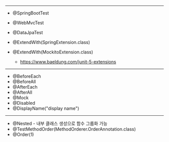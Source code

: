 ___
* @SpringBootTest
* @WebMvcTest
* @DataJpaTest

* @ExtendWith(SpringExtension.class)
* @ExtendWith(MockitoExtension.class)
    * https://www.baeldung.com/junit-5-extensions
___
* @BeforeEach
* @BeforeAll
* @AfterEach
* @AfterAll
* @Mock
* @Disabled
* @DisplayName("display name")  
___
* @Nested - 내부 클래스 생성으로 함수 그룹화 가능  
* @TestMethodOrder(MethodOrderer.OrderAnnotation.class)
* @Order(1)